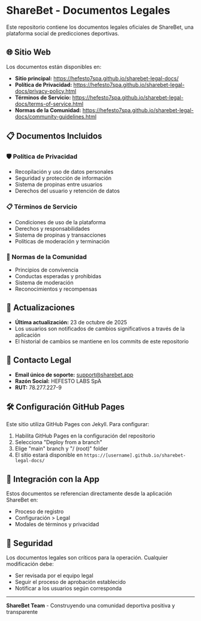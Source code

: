 # ShareBet - Documentos Legales

Este repositorio contiene los documentos legales oficiales de ShareBet, una plataforma social de predicciones deportivas.

## 🌐 Sitio Web

Los documentos están disponibles en:
- **Sitio principal:** https://hefesto7spa.github.io/sharebet-legal-docs/
- **Política de Privacidad:** https://hefesto7spa.github.io/sharebet-legal-docs/privacy-policy.html
- **Términos de Servicio:** https://hefesto7spa.github.io/sharebet-legal-docs/terms-of-service.html
- **Normas de la Comunidad:** https://hefesto7spa.github.io/sharebet-legal-docs/community-guidelines.html

## 📋 Documentos Incluidos

### 🛡️ Política de Privacidad
- Recopilación y uso de datos personales
- Seguridad y protección de información
- Sistema de propinas entre usuarios
- Derechos del usuario y retención de datos

### 📋 Términos de Servicio
- Condiciones de uso de la plataforma
- Derechos y responsabilidades
- Sistema de propinas y transacciones
- Políticas de moderación y terminación

### 🤝 Normas de la Comunidad
- Principios de convivencia
- Conductas esperadas y prohibidas
- Sistema de moderación
- Reconocimientos y recompensas

## 🔄 Actualizaciones

- **Última actualización:** 23 de octubre de 2025
- Los usuarios son notificados de cambios significativos a través de la aplicación
- El historial de cambios se mantiene en los commits de este repositorio

## 📧 Contacto Legal

- **Email único de soporte:** support@sharebet.app
- **Razón Social:** HEFESTO LABS SpA
- **RUT:** 78.277.227-9

## 🛠️ Configuración GitHub Pages

Este sitio utiliza GitHub Pages con Jekyll. Para configurar:

1. Habilita GitHub Pages en la configuración del repositorio
2. Selecciona "Deploy from a branch"
3. Elige "main" branch y "/ (root)" folder
4. El sitio estará disponible en `https://[username].github.io/sharebet-legal-docs/`

## 📱 Integración con la App

Estos documentos se referencian directamente desde la aplicación ShareBet en:
- Proceso de registro
- Configuración > Legal
- Modales de términos y privacidad

## 🔐 Seguridad

Los documentos legales son críticos para la operación. Cualquier modificación debe:
- Ser revisada por el equipo legal
- Seguir el proceso de aprobación establecido
- Notificar a los usuarios según corresponda

---

**ShareBet Team** - Construyendo una comunidad deportiva positiva y transparente